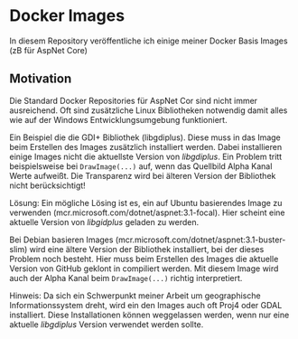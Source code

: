 # Docker Images

In diesem Repository veröffentliche ich einige meiner Docker Basis Images (zB für AspNet Core)

## Motivation

Die Standard Docker Repositories für AspNet Cor sind nicht immer ausreichend. Oft sind zusätzliche Linux Bibliotheken notwendig damit alles wie auf der Windows Entwicklungsumgebung funktioniert.

Ein Beispiel die die GDI+ Bibliothek (libgdiplus). Diese muss in das Image beim Erstellen des Images zusätzlich installiert werden.
Dabei installieren einige Images nicht die aktuellste Version von *libgdiplus*.
Ein Problem tritt beispielsweise bei `DrawImage(...)` auf, wenn das Quellbild Alpha Kanal Werte aufweißt. Die Transparenz
wird bei älteren Version der Bibliothek nicht berücksichtigt! 

Lösung:
Ein mögliche Lösing ist es, ein auf Ubuntu basierendes Image zu verwenden (mcr.microsoft.com/dotnet/aspnet:3.1-focal). Hier scheint eine aktuelle Version von *libgidplus* geladen zu werden.

Bei Debian basieren Images (mcr.microsoft.com/dotnet/aspnet:3.1-buster-slim) wird eine ältere Version der Bibliothek installiert, bei der dieses Problem noch besteht. Hier muss beim Erstellen des Images die aktuelle Version von GitHub geklont in compiliert werden. Mit diesem Image wird auch der Alpha Kanal beim `DrawImage(...)` richtig interpretiert.

Hinweis:
Da sich ein Schwerpunkt meiner Arbeit um geographische Informationssystem dreht, wird ein den Images auch oft Proj4 oder GDAL installiert. Diese Installationen können weggelassen werden, wenn nur eine aktuelle *libgdiplus* Version verwendet werden sollte. 

